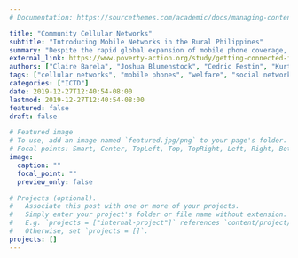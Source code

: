 ```yaml
---
# Documentation: https://sourcethemes.com/academic/docs/managing-content/

title: "Community Cellular Networks"
subtitle: "Introducing Mobile Networks in the Rural Philippines"
summary: "Despite the rapid global expansion of mobile phone coverage, many isolated, rural communities do not have connectivity. In the Philippines, we are evaluating the impact of installing cellular towers and providing free SIM cards for mobile phone use on communication activity and frequency, social ties, access to information, migration and labor market outcomes, bargaining power and market prices, and income and employment decisions."
external_link: https://www.poverty-action.org/study/getting-connected-impact-mobile-phone-connectivity-rural-philippines
authors: ["Claire Barela", "Joshua Blumenstock", "Cedric Festin", "Kurtis Heimerl", "Niall Keleher", "Matthew Podolsky", "Erin Troland", "Arman Rezaee"]
tags: ["cellular networks", "mobile phones", "welfare", "social networks"]
categories: ["ICTD"]
date: 2019-12-27T12:40:54-08:00
lastmod: 2019-12-27T12:40:54-08:00
featured: false
draft: false

# Featured image
# To use, add an image named `featured.jpg/png` to your page's folder.
# Focal points: Smart, Center, TopLeft, Top, TopRight, Left, Right, BottomLeft, Bottom, BottomRight.
image:
  caption: ""
  focal_point: ""
  preview_only: false

# Projects (optional).
#   Associate this post with one or more of your projects.
#   Simply enter your project's folder or file name without extension.
#   E.g. `projects = ["internal-project"]` references `content/project/deep-learning/index.md`.
#   Otherwise, set `projects = []`.
projects: []
---
```

